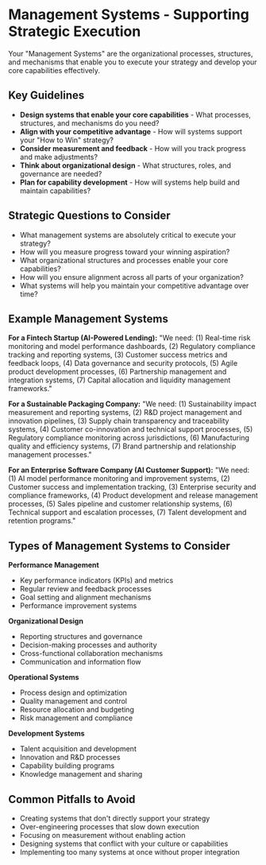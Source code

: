 # Management Systems - Supporting Strategic Execution

Your "Management Systems" are the organizational processes, structures, and mechanisms that enable you to execute your strategy and develop your core capabilities effectively.

## Key Guidelines

- **Design systems that enable your core capabilities** - What processes, structures, and mechanisms do you need?
- **Align with your competitive advantage** - How will systems support your "How to Win" strategy?
- **Consider measurement and feedback** - How will you track progress and make adjustments?
- **Think about organizational design** - What structures, roles, and governance are needed?
- **Plan for capability development** - How will systems help build and maintain capabilities?

## Strategic Questions to Consider

- What management systems are absolutely critical to execute your strategy?
- How will you measure progress toward your winning aspiration?
- What organizational structures and processes enable your core capabilities?
- How will you ensure alignment across all parts of your organization?
- What systems will help you maintain your competitive advantage over time?

## Example Management Systems

**For a Fintech Startup (AI-Powered Lending):**
"We need: (1) Real-time risk monitoring and model performance dashboards, (2) Regulatory compliance tracking and reporting systems, (3) Customer success metrics and feedback loops, (4) Data governance and security protocols, (5) Agile product development processes, (6) Partnership management and integration systems, (7) Capital allocation and liquidity management frameworks."

**For a Sustainable Packaging Company:**
"We need: (1) Sustainability impact measurement and reporting systems, (2) R&D project management and innovation pipelines, (3) Supply chain transparency and traceability systems, (4) Customer co-innovation and technical support processes, (5) Regulatory compliance monitoring across jurisdictions, (6) Manufacturing quality and efficiency systems, (7) Brand partnership and relationship management processes."

**For an Enterprise Software Company (AI Customer Support):**
"We need: (1) AI model performance monitoring and improvement systems, (2) Customer success and implementation tracking, (3) Enterprise security and compliance frameworks, (4) Product development and release management processes, (5) Sales pipeline and customer relationship systems, (6) Technical support and escalation processes, (7) Talent development and retention programs."

## Types of Management Systems to Consider

**Performance Management**
- Key performance indicators (KPIs) and metrics
- Regular review and feedback processes
- Goal setting and alignment mechanisms
- Performance improvement systems

**Organizational Design**
- Reporting structures and governance
- Decision-making processes and authority
- Cross-functional collaboration mechanisms
- Communication and information flow

**Operational Systems**
- Process design and optimization
- Quality management and control
- Resource allocation and budgeting
- Risk management and compliance

**Development Systems**
- Talent acquisition and development
- Innovation and R&D processes
- Capability building programs
- Knowledge management and sharing

## Common Pitfalls to Avoid

- Creating systems that don't directly support your strategy
- Over-engineering processes that slow down execution
- Focusing on measurement without enabling action
- Designing systems that conflict with your culture or capabilities
- Implementing too many systems at once without proper integration